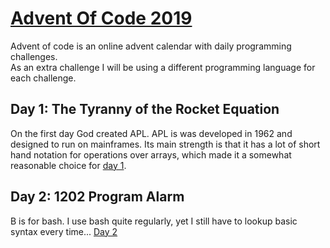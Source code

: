 # [Advent Of Code 2019](https://rickdejager.github.io/AdventOfCode2019/)

Advent of code is an online advent calendar with daily programming challenges.  
As an extra challenge I will be using a different programming language for each challenge.

## Day 1: The Tyranny of the Rocket Equation
On the first day God created APL. APL is was developed in 1962 and designed to run on mainframes. Its main strength is that it has a lot of short hand notation for operations over arrays, which made it a somewhat reasonable choice for [day 1](1/1.md).

## Day 2: 1202 Program Alarm
B is for bash. I use bash quite regularly, yet I still have to lookup basic syntax every time... [Day 2](2/2.md)
